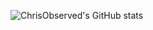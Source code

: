 ![ChrisObserved's GitHub stats](https://github-readme-stats.vercel.app/api?username=chrisbryant01&count_private=true&show_owner=true&show_icons=true&hide=prs,stars,issues,contribs&include_all_commits=true&theme=radical)


<!--
**chrisobserved/chrisobserved** is a ✨ _special_ ✨ repository because its `README.md` (this file) appears on your GitHub profile.

Here are some ideas to get you started:

- 🔭 I’m currently working on ...
- 🌱 I’m currently learning ...
- 👯 I’m looking to collaborate on ...
- 🤔 I’m looking for help with ...
- 💬 Ask me about ...
- 📫 How to reach me: ...
- 😄 Pronouns: ...
- ⚡ Fun fact: ...
-->
